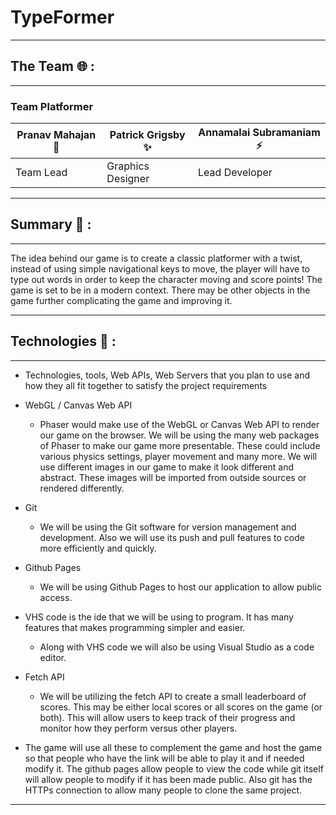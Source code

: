 
# TypeFormer
---

## The Team 🌐 :
---
### Team Platformer

| Pranav Mahajan  🚀 | Patrick Grigsby  ✨ | Annamalai Subramaniam ⚡️ |
| --------------      | -----------------    | --------------------- |
| Team Lead           | Graphics Designer    | Lead Developer        |

---

## Summary 📝 :
---

The idea behind our game is to create a classic platformer with a twist, instead of using simple navigational keys to move, the player will have to type out words in order to keep the character moving and score points! The game is set to be in a modern context. There may be other objects in the game further complicating the game and improving it.

---

## Technologies 🔨 :
---

+ Technologies, tools, Web APIs, Web Servers that you plan to use and how they all fit together to satisfy the project requirements 
 
+ WebGL / Canvas Web API 

    +  Phaser would make use of the WebGL or Canvas Web API to render our game on the browser. We will be using the many web packages of Phaser to make our game more presentable. These could include various physics settings, player movement and many more. We will use different images in our game to make it look different and abstract. These images will be imported from outside sources or rendered differently. 
 
+ Git 

    + We will be using the Git software for version management and development. Also we will use its push and pull features to code more efficiently and quickly. 
 
+ Github Pages 

    + We will be using Github Pages to host our application to allow public access. 

 
+ VHS code is the ide that we will be using to program. It has many features that makes programming simpler and easier. 

    + Along with VHS code we will also be using Visual Studio as a code editor. 

 

+ Fetch API 

    + We will be utilizing the fetch API to create a small leaderboard of scores. This may be either local scores or all scores on the game (or both). This will allow users to keep track of their progress and monitor how they perform versus other players. 

+ The game will use all these to complement the game and host the game so that people who have the link will be able to play it and if needed modify it. The github pages allow people to view the code while git itself will allow people to modify if it has been made public. Also git has the HTTPs connection to allow many people to clone the same project. 


---
